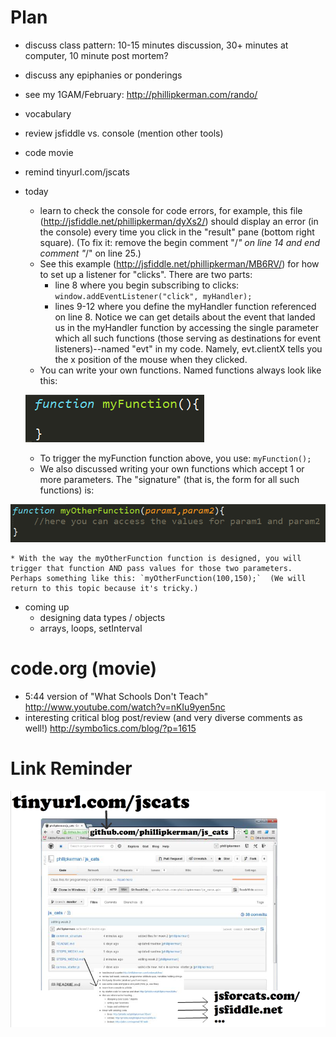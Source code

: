 Plan
=======
* discuss class pattern: 10-15 minutes discussion, 30+ minutes at computer, 10 minute post mortem?
* discuss any epiphanies or ponderings
* see my 1GAM/February: http://phillipkerman.com/rando/
* vocabulary
* review jsfiddle vs. console (mention other tools)
* code movie
* remind tinyurl.com/jscats
* today
	* learn to check the console for code errors, for example, this file (http://jsfiddle.net/phillipkerman/dyXs2/)  should display an error (in the console) every time you click in the "result" pane (bottom right square).  (To fix it: remove the begin comment "/*" on line 14 and end comment "*/" on line 25.)  
	* See this example (http://jsfiddle.net/phillipkerman/MB6RV/) for how to set up a listener for "clicks".  There are two parts: 
		* line 8 where you begin subscribing to clicks:
	`window.addEventListener("click", myHandler);`
		* lines 9-12 where you define the myHandler function referenced on line 8. Notice we can get details about the event that landed us in the myHandler function by accessing the single parameter which all such functions (those serving as destinations for event listeners)--named "evt" in my code.  Namely, evt.clientX tells you the x position of the mouse when they clicked.
	* You can write your own functions.  Named functions always look like this:

	![](img/basic_function.png)

	* To trigger the myFunction function above, you use: 
`myFunction();
`
	* We also discussed writing your own functions which accept 1 or more parameters.  The "signature" (that is, the form for all such functions) is:
	
![](img/function_with_param.png)

	* With the way the myOtherFunction function is designed, you will trigger that function AND pass values for those two parameters.  Perhaps something like this: `myOtherFunction(100,150);`  (We will return to this topic because it's tricky.) 
* coming up
	* designing data types / objects
	* arrays, loops, setInterval

code.org (movie)
=======
* 5:44 version of "What Schools Don't Teach"  http://www.youtube.com/watch?v=nKIu9yen5nc
* interesting critical blog post/review (and very diverse comments as well!) http://symbo1ics.com/blog/?p=1615


Link Reminder
======
![](link_picture.png)
